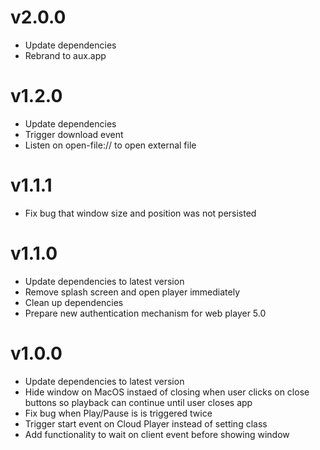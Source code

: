 # v2.0.0
- Update dependencies
- Rebrand to aux.app

# v1.2.0
- Update dependencies
- Trigger download event
- Listen on open-file:// to open external file

# v1.1.1
- Fix bug that window size and position was not persisted

# v1.1.0
- Update dependencies to latest version
- Remove splash screen and open player immediately
- Clean up dependencies
- Prepare new authentication mechanism for web player 5.0 

# v1.0.0
- Update dependencies to latest version
- Hide window on MacOS instaed of closing when user clicks on close buttons so playback can continue until user closes app
- Fix bug when Play/Pause is is triggered twice
- Trigger start event on Cloud Player instead of setting class
- Add functionality to wait on client event before showing window
 
